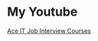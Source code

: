 # My Youtube

[Ace IT Job Interview Courses](https://www.youtube.com/@AceITJobInterviewCourses-ok4gn)
